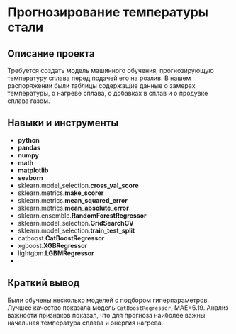 # Прогнозирование температуры стали
## Описание проекта

Требуется создать модель машинного обучения, прогнозирующую температуру сплава перед подачей его на розлив. В нашем распоряжении были таблицы содержащие данные о замерах температуры, о нагреве сплава, о добавках в сплав и о продувке сплава газом.

## Навыки и инструменты

- **python**
- **pandas**
- **numpy**
- **math**
- **matplotlib**
- **seaborn**
- sklearn.model_selection.**cross_val_score**
- sklearn.metrics.**make_scorer**
- sklearn.metrics.**mean_squared_error**
- sklearn.metrics.**mean_absolute_error**
- sklearn.ensemble.**RandomForestRegressor**
- sklearn.model_selection.**GridSearchCV**
- sklearn.model_selection.**train_test_split**
- catboost.**CatBoostRegressor**
- xgboost.**XGBRegressor**
- lightgbm.**LGBMRegressor**
- 

## 

## Краткий вывод
Были обучены несколько моделей с подбором гиперпараметров. Лучшее качество показала модель `CatBoostRegressor`, MAE=6.19. 
Анализ важности признаков показал, что для прогноза наиболее важны начальная температура сплава и энергия нагрева.
